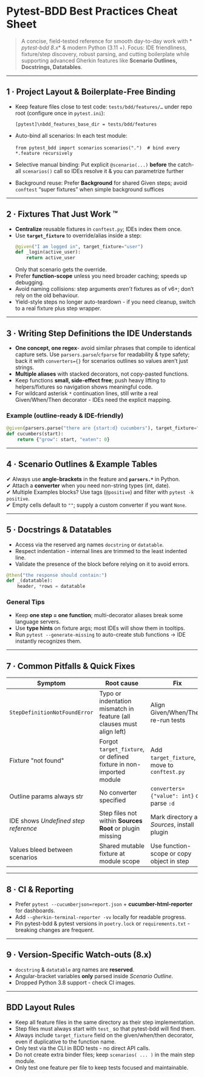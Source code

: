 # Pytest-BDD Best Practices Cheat Sheet

> A concise, field-tested reference for smooth day-to-day work with *
*pytest-bdd 8.x** & modern Python (3.11 +). Focus: IDE friendliness,
> fixture/step discovery, robust parsing, and cutting boilerplate while
> supporting advanced Gherkin features like **Scenario Outlines, Docstrings,
Datatables**.

---

## 1 · Project Layout & Boilerplate-Free Binding

* Keep feature files close to test code: `tests/bdd/features/…` under repo
  root (configure once in `pytest.ini`):

  `[pytest]\nbdd_features_base_dir = tests/bdd/features`

* Auto-bind all scenarios: In each test module:

  `from pytest_bdd import scenarios`
  `scenarios(".")  # bind every *.feature recursively`

* Selective manual binding: Put explicit `@scenario(...)` **before** the
  catch-all `scenarios()` call so IDEs resolve it & you can parametrize further

* Background reuse: Prefer **Background** for shared Given steps; avoid
  `conftest` “super fixtures” when simple background suffices

---

## 2 · Fixtures That Just Work ™

* **Centralize** reusable fixtures in `conftest.py`; IDEs index them once.
* Use **`target_fixture`** to override/alias inside a step:
  ```py
  @given("I am logged in", target_fixture="user")
  def _login(active_user):
      return active_user
  ```
  Only that scenario gets the override.
* Prefer **function-scope** unless you need broader caching; speeds up
  debugging.
* Avoid naming collisions: step arguments *aren’t* fixtures as of v6+; don’t
  rely on the old behaviour.
* Yield-style steps no longer auto-teardown - if you need cleanup, switch to a
  real fixture plus step wrapper.

---

## 3 · Writing Step Definitions the IDE Understands

- **One concept, one regex**- avoid similar phrases that compile to identical
  capture sets. Use `parsers.parse`/`cfparse` for readability & type safety;
  back it with `converters={}` for scenarios outlines so values aren’t just
  strings.
- **Multiple aliases** with stacked decorators, not copy-pasted functions.
- Keep functions **small, side-effect free**; push heavy lifting to
  helpers/fixtures so navigation shows meaningful code.
- For wildcard asterisk `*` continuation lines, still write a real
  Given/When/Then decorator - IDEs need the explicit mapping.

### Example (outline-ready & IDE-friendly)

```py
@given(parsers.parse("there are {start:d} cucumbers"), target_fixture="farm")
def cucumbers(start):
    return {"grow": start, "eaten": 0}
```

---

## 4 · Scenario Outlines & Example Tables

✔ Always use **angle-brackets** in the feature and **`parsers.*`** in
Python.<br>
✔ Attach a **converter** when you need non-string types (int, date).<br>
✔ Multiple Examples blocks? Use tags (`@positive`) and filter with
`pytest -k positive`.<br>
✔ Empty cells default to `""`; supply a custom converter if you want `None`.

---

## 5 · Docstrings & Datatables

* Access via the reserved arg names `docstring` or `datatable`.
* Respect indentation - internal lines are trimmed to the least indented line.
* Validate the presence of the block before relying on it to avoid errors.

```py
@then("the response should contain:")
def _(datatable):
    header, *rows = datatable
```

### General Tips

* Keep **one step = one function**; multi-decorator aliases break some language
  servers.
* Use **type hints** on fixture args; most IDEs will show them in tooltips.
* Run `pytest --generate-missing` to auto-create stub functions → IDE instantly
  recognizes them.

---

## 7 · Common Pitfalls & Quick Fixes

| Symptom                              | Root cause                                                            | Fix                                         |
|--------------------------------------|-----------------------------------------------------------------------|---------------------------------------------|
| `StepDefinitionNotFoundError`        | Typo or indentation mismatch in feature (all clauses must align left) | Align Given/When/Then, re-run tests         |
| Fixture "not found"                  | Forgot `target_fixture`, or defined fixture in non-imported module    | Add `target_fixture`, move to `conftest.py` |
| Outline params always str            | No converter specified                                                | `converters={"value": int}` or parse `:d`   |
| IDE shows *Undefined step reference* | Step files not within **Sources Root** or plugin missing              | Mark directory as *Sources*, install plugin |
| Values bleed between scenarios       | Shared mutable fixture at module scope                                | Use function-scope or copy object in step   |

---

## 8 · CI & Reporting

* Prefer `pytest --cucumberjson=report.json` + **cucumber-html-reporter** for
  dashboards.
* Add `--gherkin-terminal-reporter -vv` locally for readable progress.
* Pin pytest-bdd & pytest versions in `poetry.lock` or `requirements.txt` -
  breaking changes are frequent.

---

## 9 · Version-Specific Watch-outs (8.x)

* `docstring` & `datatable` arg names are **reserved**.
* Angular-bracket variables **only** parsed inside *Scenario Outline*.
* Dropped Python 3.8 support - check CI images.

---

## BDD Layout Rules

* Keep all feature files in the same directory as their step implementation.
* Step files must always start with `test_` so that pytest-bdd will find them.
* Always include `target_fixture` field on the given/when/then decorator, even
  if duplicative to the function name.
* Only test via the CLI in BDD tests - no direct API calls.
* Do not create extra binder files; keep `scenarios( ... )` in the main step
  module.
* Only test one feature per file to keep tests focused and maintainable.
